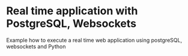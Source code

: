 # Real time application with PostgreSQL, Websockets

Example how to execute a real time web application using postgreSQL, websockets and Python
